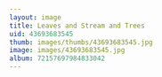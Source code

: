 ```yaml
---
layout: image
title: Leaves and Stream and Trees
uid: 43693683545
thumb: images/thumbs/43693683545.jpg
image: images/43693683545.jpg
album: 72157697984833042
---
```


